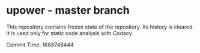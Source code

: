 # upower - master branch

This repository contains frozen state of the repository.
Its history is cleared. It is used only for static code
analysis with Codacy.

Commit Time: 1688748444